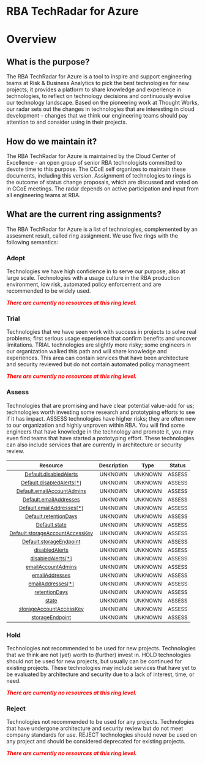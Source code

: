 
RBA TechRadar for Azure
=======================

# Overview

## What is the purpose?


The RBA TechRadar for Azure is a tool to inspire and support engineering teams at Risk & Business Analytics to pick the best technologies for new projects; it provides a platform to share knowledge and experience in technologies, to reflect on technology decisions and continuously evolve our technology landscape.  Based on the pioneering work at Thought Works, our radar sets out the changes in technologies that are interesting in cloud development - changes that we think our engineering teams should pay attention to and consider using in their projects.
## How do we maintain it?


The RBA TechRadar for Azure is maintained by the Cloud Center of Excellence - an open group of senior RBA technologists committed to devote time to this purpose.  The CCoE self organizes to maintain these documents, including this version.  Assignment of technologies to rings is the outcome of status change proposals, which are discussed and voted on in CCoE meetings.  The radar depends on active participation and input from all engineering teams at RBA.
## What are the current ring assignments?


The RBA TechRadar for Azure is a list of technologies, complemented by an assesment result, called ring assignment.  We use five rings with the following semantics:
### Adopt


Technologies we have high confidence in to serve our purpose, also at large scale.  Technologies with a usage culture in the RBA production environment, low risk, automated policy enforcement and are recommended to be widely used.  
  
***<font color="red"> There are currently no resources at this ring level. </font>***
### Trial


Technologies that we have seen work with success in projects to solve real problems;  first serious usage experience that confirm benefits and uncover limitations.  TRIAL technologies are slightly more risky; some engineers in our organization walked this path and will share knowledge and experiences.  This area can contain services that have been architecture and security reviewed but do not contain automated policy managmeent.  
  
***<font color="red"> There are currently no resources at this ring level. </font>***
### Assess


Technologies that are promising and have clear potential value-add for us; technologies worth investing some research and prototyping efforts to see if it has impact.  ASSESS technologies have higher risks;  they are often new to our organization and highly unproven within RBA.  You will find some engineers that have knowledge in the technology and promote it, you may even find teams that have started a prototyping effort.  These technologies can also include services that are currently in architecture or security review.  

|<sub>Resource</sub>|<sub>Description</sub>|<sub>Type</sub>|<sub>Status</sub>|
| :---: | :---: | :---: | :---: |
|<sub>[Default.disabledAlerts](https://github.com/openrba/python-azure-techradar/tree/master/Microsoft.DBforMySQL/servers/securityAlertPolicies/Default.disabledAlerts)</sub>|<sub>UNKNOWN</sub>|<sub>UNKNOWN</sub>|<sub>ASSESS</sub>|
|<sub>[Default.disabledAlerts[*]](https://github.com/openrba/python-azure-techradar/tree/master/Microsoft.DBforMySQL/servers/securityAlertPolicies/Default.disabledAlerts[*])</sub>|<sub>UNKNOWN</sub>|<sub>UNKNOWN</sub>|<sub>ASSESS</sub>|
|<sub>[Default.emailAccountAdmins](https://github.com/openrba/python-azure-techradar/tree/master/Microsoft.DBforMySQL/servers/securityAlertPolicies/Default.emailAccountAdmins)</sub>|<sub>UNKNOWN</sub>|<sub>UNKNOWN</sub>|<sub>ASSESS</sub>|
|<sub>[Default.emailAddresses](https://github.com/openrba/python-azure-techradar/tree/master/Microsoft.DBforMySQL/servers/securityAlertPolicies/Default.emailAddresses)</sub>|<sub>UNKNOWN</sub>|<sub>UNKNOWN</sub>|<sub>ASSESS</sub>|
|<sub>[Default.emailAddresses[*]](https://github.com/openrba/python-azure-techradar/tree/master/Microsoft.DBforMySQL/servers/securityAlertPolicies/Default.emailAddresses[*])</sub>|<sub>UNKNOWN</sub>|<sub>UNKNOWN</sub>|<sub>ASSESS</sub>|
|<sub>[Default.retentionDays](https://github.com/openrba/python-azure-techradar/tree/master/Microsoft.DBforMySQL/servers/securityAlertPolicies/Default.retentionDays)</sub>|<sub>UNKNOWN</sub>|<sub>UNKNOWN</sub>|<sub>ASSESS</sub>|
|<sub>[Default.state](https://github.com/openrba/python-azure-techradar/tree/master/Microsoft.DBforMySQL/servers/securityAlertPolicies/Default.state)</sub>|<sub>UNKNOWN</sub>|<sub>UNKNOWN</sub>|<sub>ASSESS</sub>|
|<sub>[Default.storageAccountAccessKey](https://github.com/openrba/python-azure-techradar/tree/master/Microsoft.DBforMySQL/servers/securityAlertPolicies/Default.storageAccountAccessKey)</sub>|<sub>UNKNOWN</sub>|<sub>UNKNOWN</sub>|<sub>ASSESS</sub>|
|<sub>[Default.storageEndpoint](https://github.com/openrba/python-azure-techradar/tree/master/Microsoft.DBforMySQL/servers/securityAlertPolicies/Default.storageEndpoint)</sub>|<sub>UNKNOWN</sub>|<sub>UNKNOWN</sub>|<sub>ASSESS</sub>|
|<sub>[disabledAlerts](https://github.com/openrba/python-azure-techradar/tree/master/Microsoft.DBforMySQL/servers/securityAlertPolicies/disabledAlerts)</sub>|<sub>UNKNOWN</sub>|<sub>UNKNOWN</sub>|<sub>ASSESS</sub>|
|<sub>[disabledAlerts[*]](https://github.com/openrba/python-azure-techradar/tree/master/Microsoft.DBforMySQL/servers/securityAlertPolicies/disabledAlerts[*])</sub>|<sub>UNKNOWN</sub>|<sub>UNKNOWN</sub>|<sub>ASSESS</sub>|
|<sub>[emailAccountAdmins](https://github.com/openrba/python-azure-techradar/tree/master/Microsoft.DBforMySQL/servers/securityAlertPolicies/emailAccountAdmins)</sub>|<sub>UNKNOWN</sub>|<sub>UNKNOWN</sub>|<sub>ASSESS</sub>|
|<sub>[emailAddresses](https://github.com/openrba/python-azure-techradar/tree/master/Microsoft.DBforMySQL/servers/securityAlertPolicies/emailAddresses)</sub>|<sub>UNKNOWN</sub>|<sub>UNKNOWN</sub>|<sub>ASSESS</sub>|
|<sub>[emailAddresses[*]](https://github.com/openrba/python-azure-techradar/tree/master/Microsoft.DBforMySQL/servers/securityAlertPolicies/emailAddresses[*])</sub>|<sub>UNKNOWN</sub>|<sub>UNKNOWN</sub>|<sub>ASSESS</sub>|
|<sub>[retentionDays](https://github.com/openrba/python-azure-techradar/tree/master/Microsoft.DBforMySQL/servers/securityAlertPolicies/retentionDays)</sub>|<sub>UNKNOWN</sub>|<sub>UNKNOWN</sub>|<sub>ASSESS</sub>|
|<sub>[state](https://github.com/openrba/python-azure-techradar/tree/master/Microsoft.DBforMySQL/servers/securityAlertPolicies/state)</sub>|<sub>UNKNOWN</sub>|<sub>UNKNOWN</sub>|<sub>ASSESS</sub>|
|<sub>[storageAccountAccessKey](https://github.com/openrba/python-azure-techradar/tree/master/Microsoft.DBforMySQL/servers/securityAlertPolicies/storageAccountAccessKey)</sub>|<sub>UNKNOWN</sub>|<sub>UNKNOWN</sub>|<sub>ASSESS</sub>|
|<sub>[storageEndpoint](https://github.com/openrba/python-azure-techradar/tree/master/Microsoft.DBforMySQL/servers/securityAlertPolicies/storageEndpoint)</sub>|<sub>UNKNOWN</sub>|<sub>UNKNOWN</sub>|<sub>ASSESS</sub>|

### Hold


Technologies not recommended to be used for new projects. Technologies that we think are not (yet) worth to (further) invest in.  HOLD technologies should not be used for new projects, but usually can be continued for existing projects.  These technologies may include services that have yet to be evaluated by architecture and security due to a lack of interest, time, or need.  
  
***<font color="red"> There are currently no resources at this ring level. </font>***
### Reject


Technologies not recommended to be used for any projects. Technologies that have undergone architecture and security review but do not meet company standards for use.  REJECT technologies should never be used on any project and should be considered deprecated for existing projects.  
  
***<font color="red"> There are currently no resources at this ring level. </font>***